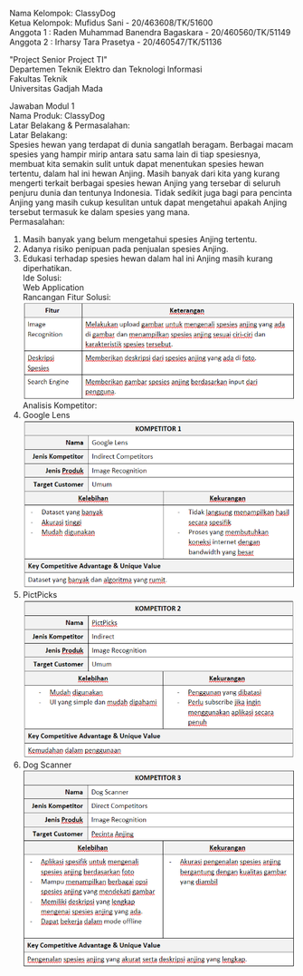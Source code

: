 Nama Kelompok: ClassyDog  
Ketua Kelompok: Mufidus Sani - 20/463608/TK/51600  
Anggota 1 : Raden Muhammad Banendra Bagaskara - 20/460560/TK/51149  
Anggota 2 : Irharsy Tara Prasetya - 20/460547/TK/51136  
  
"Project Senior Project TI"  
Departemen Teknik Elektro dan Teknologi Informasi  
Fakultas Teknik  
Universitas Gadjah Mada  
  
Jawaban Modul 1  
Nama Produk: ClassyDog  
Latar Belakang & Permasalahan:  
Latar Belakang:  
Spesies hewan yang terdapat di dunia sangatlah beragam. Berbagai macam spesies yang hampir mirip antara satu sama lain di tiap spesiesnya, membuat kita semakin sulit untuk dapat menentukan spesies hewan tertentu, dalam hal ini hewan Anjing. Masih banyak dari kita yang kurang mengerti terkait berbagai spesies hewan Anjing yang tersebar di seluruh penjuru dunia dan tentunya Indonesia. Tidak sedikit juga bagi para pencinta Anjing yang masih cukup kesulitan untuk dapat mengetahui apakah Anjing tersebut termasuk ke dalam spesies yang mana.  
Permasalahan:  
1. Masih banyak yang belum mengetahui spesies Anjing tertentu.  
2. Adanya risiko penipuan pada penjualan spesies Anjing.  
3. Edukasi terhadap spesies hewan dalam hal ini Anjing masih kurang diperhatikan.  
Ide Solusi:  
Web Application  
Rancangan Fitur Solusi:  
![fitur_solusi](https://github.com/mufidussani/classydog/blob/main/docs/image/rancangan_fitur.png?raw=true)  
Analisis Kompetitor:  
1. Google Lens  
![google_lens](https://github.com/mufidussani/classydog/blob/main/docs/image/google_lens.png?raw=true)  
2. PictPicks  
![PictPicks](https://github.com/mufidussani/classydog/blob/main/docs/image/pictpicks.png?raw=true)  
3. Dog Scanner  
![dog_scanner](https://github.com/mufidussani/classydog/blob/main/docs/image/dog_scanner.png?raw=true)  